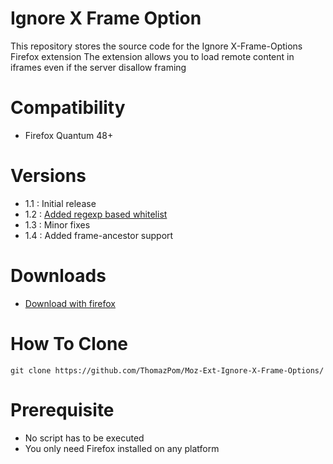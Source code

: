 # Ignore X Frame Option
This repository stores the source code for the Ignore X-Frame-Options Firefox extension
The extension allows you to load remote content in iframes even if the server disallow framing

# Compatibility
- Firefox Quantum 48+

# Versions

- 1.1 : Initial release
- 1.2 : [Added regexp based whitelist](https://github.com/ThomazPom/Moz-Ext-Ignore-X-Frame-Options/issues/1)
- 1.3 : Minor fixes
- 1.4 : Added frame-ancestor support

# Downloads
- [Download with firefox](https://addons.mozilla.org/fr/firefox/addon/ignore-x-frame-options-header/)

# How To Clone

```
git clone https://github.com/ThomazPom/Moz-Ext-Ignore-X-Frame-Options/
````
# Prerequisite

- No script has to be executed
- You only need Firefox installed on any platform
